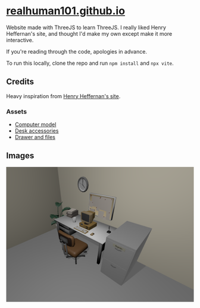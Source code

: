 # [realhuman101.github.io](https://realhuman101.github.io)

Website made with ThreeJS to learn ThreeJS. I really liked Henry Heffernan's site, and thought I'd make my own except make it more interactive.

If you're reading through the code, apologies in advance.

To run this locally, clone the repo and run `npm install` and `npx vite`.

## Credits

Heavy inspiration from [Henry Heffernan's site](https://henryheffernan.com/).

### Assets

* [Computer model](https://sketchfab.com/3d-models/computer-1fd4cdeeadfb429cbd19b82254c09f1b)
* [Desk accessories](https://sketchfab.com/3d-models/60s-office-props-dc00ea320cfa4aad90811080270672db)
* [Drawer and files](https://sketchfab.com/3d-models/file-folder-drawer-91ef22553dc64200862059a588709336)

## Images

![Image](assets/images/img.png)
